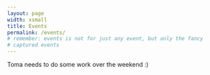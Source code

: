 ```yaml
---
layout: page
width: xsmall
title: Events
permalink: /events/
# remember: events is not for just any event, but only the fancy
# captured events
---
```


Toma needs to do some work over the weekend :)
